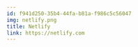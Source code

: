 ```yaml
---
id: f941d250-35b4-44fa-b81a-f986c5c56047
img: netlify.png
title: Netlify
link: https://netlify.com
---
```

